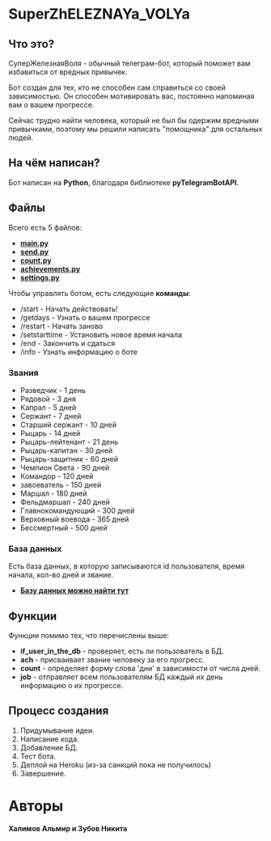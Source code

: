 # SuperZhELEZNAYa_VOLYa

## **Что это?**
СуперЖелезнаяВоля - обычный телеграм-бот, который поможет вам избавиться от вредных привычек. 

Бот создан для тех, кто не способен сам справиться со своей зависимостью. Он способен мотивировать вас, постоянно напоминая вам о вашем прогрессе.

Сейчас трудно найти человека, который не был бы одержим вредными привычками, поэтому мы решили написать "помощника" для остальных людей. 

## **На чём написан?**
Бот написан на **Python**, благодаря библиотеке **pyTelegramBotAPI**.


## **Файлы**
Всего есть 5 файлов:
- [**main.py**](https://github.com/NikitaZubovHalmirHalimov/nikitahalmirzubovhalimov/blob/main/main.py)
- [**send.py**](https://github.com/NikitaZubovHalmirHalimov/nikitahalmirzubovhalimov/blob/main/send.py)
- [**count.py**](https://github.com/NikitaZubovHalmirHalimov/nikitahalmirzubovhalimov/blob/main/count.py)
- [**achievements.py**](https://github.com/NikitaZubovHalmirHalimov/nikitahalmirzubovhalimov/blob/main/achievements.py)
- [**settings.py**](https://github.com/NikitaZubovHalmirHalimov/nikitahalmirzubovhalimov/blob/main/settings.py)

 Чтобы управлять ботом, есть следующие **команды**:
- /start - Начать действовать!
- /getdays - Узнать о вашем прогрессе
- /restart - Начать заново
- /setstarttime - Установить новое время начала
- /end - Закончить и сдаться
- /info - Узнать информацию о боте

### **Звания**

- Разведчик - 1 день
- Рядовой - 3 дня
- Капрал - 5 дней
- Сержант - 7 дней
- Старший сержант - 10 дней
- Рыцарь - 14 дней
- Рыцарь-лейтенант - 21 день
- Рыцарь-капитан - 30 дней
- Рыцарь-защитник - 60 дней
- Чемпион Света - 90 дней
- Командор - 120 дней
- завоеватель - 150 дней
- Маршал - 180 дней
- Фельдмаршал - 240 дней
- Главнокомандующий - 300 дней
- Верховный воевода - 365 дней
- Бессмертный - 500 дней

### **База данных**
Есть база данных, в которую записываются id пользователя, время начала, кол-во дней и звание.
- [**Базу данных можно найти тут**](https://github.com/NikitaZubovHalmirHalimov/nikitahalmirzubovhalimov/blob/main/telegramid.sqlite)

## **Функции**
Функции помимо тех, что перечислены выше:
- **if_user_in_the_db** - проверяет, есть ли пользователь в БД.
- **ach** - присваивает звание человеку за его прогресс.
- **count** - определяет форму слова 'дни' в зависимости от числа дней.
- **job** - отправляет всем пользователям БД каждый их день информацию о их прогрессе.
## **Процесс создания**
1. Придумывание идеи.
2. Написание кода.
3. Добавление БД.
4. Тест бота.
5. Деплой на Heroku (из-за санкций пока не получилось)
5. Завершение.
# **Авторы**
**Халимов Альмир и Зубов Никита**
